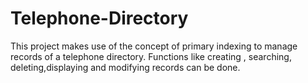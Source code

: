 # Telephone-Directory
This project makes use of the concept of primary indexing to
manage records of a telephone directory. Functions like creating ,
searching, deleting,displaying and modifying records can be done.
